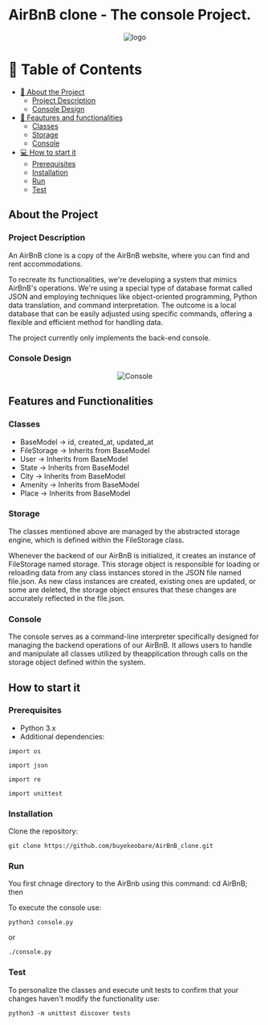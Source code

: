 # AirBnB clone - The console Project.

<p align="center">
  <img src="https://github.com/buyekeobare/AirBnB_clone/blob/main/images/hbnb_logo.png" alt="logo">
</p>

<!-- TABLE OF CONTENTS -->

# 📗 Table of Contents

- [📖 About the Project](#about-project)
  - [Project Description](#overview)
  - [Console Design](#design)
- [🚀 Feautures and functionalities](#features)
  - [Classes](#classes)
  - [Storage](#storage)
  - [Console](#console)
- [💻 How to start it](#getting-started)
  - [Prerequisites](#prerequisites)
  - [Installation](#installation)
  - [Run](#run)
  - [Test](#test)


<!-- About the Project -->

## About the Project

### Project Description

An AirBnB clone is a copy of the AirBnB website, where you can find and rent accommodations. 

To recreate its functionalities, we're developing a system that mimics AirBnB's operations. We're using a special type of database format called JSON and employing techniques like object-oriented programming, Python data translation, and command interpretation. The outcome is a local database that can be easily adjusted using specific commands, offering a flexible and efficient method for handling data.

The project currently only implements the back-end console.

### Console Design

<p align="center">
  <img src="https://github.com/buyekeobare/AirBnB_clone/blob/main/images/console_airbnb.png" alt="Console">
</p>

<!-- Features and Functionalities -->

## Features and Functionalities

### Classes

  - BaseModel -> id, created_at, updated_at
  - FileStorage -> Inherits from BaseModel
  - User -> Inherits from BaseModel
  - State -> Inherits from BaseModel
  - City -> Inherits from BaseModel
  - Amenity -> Inherits from BaseModel
  - Place -> Inherits from BaseModel

### Storage

The classes mentioned above are managed by the abstracted storage engine, which is defined within the FileStorage class.

Whenever the backend of our AirBnB is initialized, it creates an instance of FileStorage named storage. This storage object is responsible for loading or reloading data from any class instances stored in the JSON file named file.json. As new class instances are created, existing ones are updated, or some are deleted, the storage object ensures that these changes are accurately reflected in the file.json.

### Console

The console serves as a command-line interpreter specifically designed for managing the backend operations of our AirBnB. It allows users to handle and manipulate all classes utilized by theapplication through calls on the storage object defined within the system.

<!-- How to start it -->

## How to start it

### Prerequisites

- Python 3.x
- Additional dependencies:

```        
import os
```
```
import json
```
```
import re
```
```
import unittest
```	

### Installation

Clone the repository:

  ```
  git clone https://github.com/buyekeobare/AirBnB_clone.git
  ```

### Run

You first chnage directory to the AirBnb using this command: cd AirBnB; then

To execute the console use:

```
python3 console.py
```
or

```
./console.py
```

### Test 

To personalize the classes and execute unit tests to confirm that your changes haven't modify the functionality use:

```
python3 -m unittest discover tests
```

